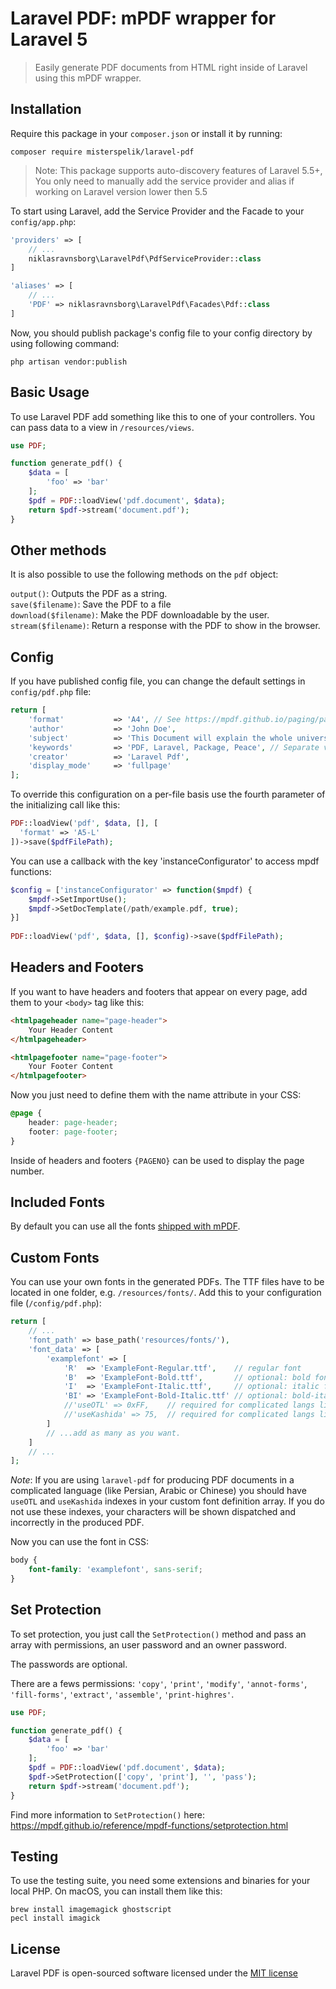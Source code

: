 # Laravel PDF: mPDF wrapper for Laravel 5

> Easily generate PDF documents from HTML right inside of Laravel using this mPDF wrapper.


## Installation

Require this package in your `composer.json` or install it by running:

```
composer require misterspelik/laravel-pdf
```

> Note: This package supports auto-discovery features of Laravel 5.5+, You only need to manually add the service provider and alias if working on Laravel version lower then 5.5

To start using Laravel, add the Service Provider and the Facade to your `config/app.php`:

```php
'providers' => [
	// ...
	niklasravnsborg\LaravelPdf\PdfServiceProvider::class
]
```

```php
'aliases' => [
	// ...
	'PDF' => niklasravnsborg\LaravelPdf\Facades\Pdf::class
]
```

Now, you should publish package's config file to your config directory by using following command:

```
php artisan vendor:publish
```

## Basic Usage

To use Laravel PDF add something like this to one of your controllers. You can pass data to a view in `/resources/views`.

```php
use PDF;

function generate_pdf() {
	$data = [
		'foo' => 'bar'
	];
	$pdf = PDF::loadView('pdf.document', $data);
	return $pdf->stream('document.pdf');
}
```

## Other methods

It is also possible to use the following methods on the `pdf` object:

`output()`: Outputs the PDF as a string.  
`save($filename)`: Save the PDF to a file  
`download($filename)`: Make the PDF downloadable by the user.  
`stream($filename)`: Return a response with the PDF to show in the browser.

## Config

If you have published config file, you can change the default settings in `config/pdf.php` file:

```php
return [
	'format'           => 'A4', // See https://mpdf.github.io/paging/page-size-orientation.html
	'author'           => 'John Doe',
	'subject'          => 'This Document will explain the whole universe.',
	'keywords'         => 'PDF, Laravel, Package, Peace', // Separate values with comma
	'creator'          => 'Laravel Pdf',
	'display_mode'     => 'fullpage'
];
```

To override this configuration on a per-file basis use the fourth parameter of the initializing call like this:

```php
PDF::loadView('pdf', $data, [], [
  'format' => 'A5-L'
])->save($pdfFilePath);
```

You can use a callback with the key 'instanceConfigurator' to access mpdf functions:
```php
$config = ['instanceConfigurator' => function($mpdf) {
    $mpdf->SetImportUse();
    $mpdf->SetDocTemplate(/path/example.pdf, true);
}]
 
PDF::loadView('pdf', $data, [], $config)->save($pdfFilePath);
```

## Headers and Footers

If you want to have headers and footers that appear on every page, add them to your `<body>` tag like this:

```html
<htmlpageheader name="page-header">
	Your Header Content
</htmlpageheader>

<htmlpagefooter name="page-footer">
	Your Footer Content
</htmlpagefooter>
```

Now you just need to define them with the name attribute in your CSS:

```css
@page {
	header: page-header;
	footer: page-footer;
}
```

Inside of headers and footers `{PAGENO}` can be used to display the page number.

## Included Fonts

By default you can use all the fonts [shipped with mPDF](https://mpdf.github.io/fonts-languages/available-fonts-v6.html).

## Custom Fonts

You can use your own fonts in the generated PDFs. The TTF files have to be located in one folder, e.g. `/resources/fonts/`. Add this to your configuration file (`/config/pdf.php`):

```php
return [
	// ...
	'font_path' => base_path('resources/fonts/'),
	'font_data' => [
		'examplefont' => [
			'R'  => 'ExampleFont-Regular.ttf',    // regular font
			'B'  => 'ExampleFont-Bold.ttf',       // optional: bold font
			'I'  => 'ExampleFont-Italic.ttf',     // optional: italic font
			'BI' => 'ExampleFont-Bold-Italic.ttf' // optional: bold-italic font
			//'useOTL' => 0xFF,    // required for complicated langs like Persian, Arabic and Chinese
			//'useKashida' => 75,  // required for complicated langs like Persian, Arabic and Chinese
		]
		// ...add as many as you want.
	]
	// ...
];
```

*Note*: If you are using `laravel-pdf` for producing PDF documents in a complicated language (like Persian, Arabic or Chinese) you should have `useOTL` and `useKashida` indexes in your custom font definition array. If you do not use these indexes, your characters will be shown dispatched and incorrectly in the produced PDF.

Now you can use the font in CSS:

```css
body {
	font-family: 'examplefont', sans-serif;
}
```

## Set Protection

To set protection, you just call the `SetProtection()` method and pass an array with permissions, an user password and an owner password.

The passwords are optional.

There are a fews permissions: `'copy'`, `'print'`, `'modify'`, `'annot-forms'`, `'fill-forms'`, `'extract'`, `'assemble'`, `'print-highres'`.

```php
use PDF;

function generate_pdf() {
	$data = [
		'foo' => 'bar'
	];
	$pdf = PDF::loadView('pdf.document', $data);
	$pdf->SetProtection(['copy', 'print'], '', 'pass');
	return $pdf->stream('document.pdf');
}
```

Find more information to `SetProtection()` here: https://mpdf.github.io/reference/mpdf-functions/setprotection.html

## Testing

To use the testing suite, you need some extensions and binaries for your local PHP. On macOS, you can install them like this:

```
brew install imagemagick ghostscript
pecl install imagick
```

## License

Laravel PDF is open-sourced software licensed under the [MIT license](http://opensource.org/licenses/MIT)
